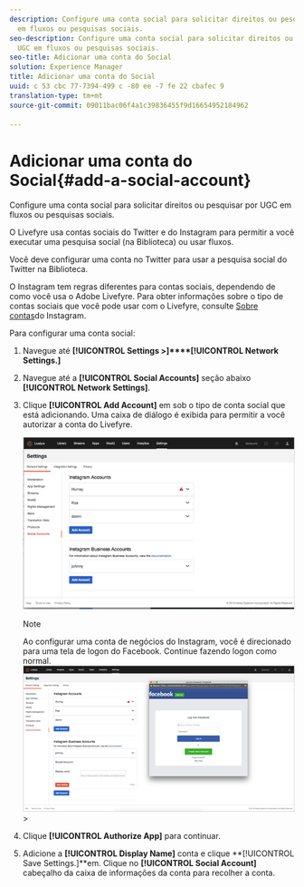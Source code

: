 ```yaml
---
description: Configure uma conta social para solicitar direitos ou pesquisar por UGC
  em fluxos ou pesquisas sociais.
seo-description: Configure uma conta social para solicitar direitos ou pesquisar por
  UGC em fluxos ou pesquisas sociais.
seo-title: Adicionar uma conta do Social
solution: Experience Manager
title: Adicionar uma conta do Social
uuid: c 53 cbc 77-7394-499 c -80 ee -7 fe 22 cbafec 9
translation-type: tm+mt
source-git-commit: 09011bac06f4a1c39836455f9d16654952184962

---
```



# Adicionar uma conta do Social{#add-a-social-account}

Configure uma conta social para solicitar direitos ou pesquisar por UGC em fluxos ou pesquisas sociais.

O Livefyre usa contas sociais do Twitter e do Instagram para permitir a você executar uma pesquisa social (na Biblioteca) ou usar fluxos.

Você deve configurar uma conta no Twitter para usar a pesquisa social do Twitter na Biblioteca.

O Instagram tem regras diferentes para contas sociais, dependendo de como você usa o Adobe Livefyre. Para obter informações sobre o tipo de contas sociais que você pode usar com o Livefyre, consulte [Sobre contas](/help/using/c-users-creating-accounts-with-studio-access/t-configure-social-accout-instagram/c-about-instagram-accounts.md#c_about_instagram_accounts)do Instagram.

Para configurar uma conta social:

1. Navegue até **[!UICONTROL Settings >]****[!UICONTROL Network Settings.]**
1. Navegue até a **[!UICONTROL Social Accounts]** seção abaixo **[!UICONTROL Network Settings]**.
1. Clique **[!UICONTROL Add Account]** em sob o tipo de conta social que está adicionando. Uma caixa de diálogo é exibida para permitir a você autorizar a conta do Livefyre.

   ![](assets/i_settings_social_insta.png)

   >[!NOTE]
   >
   >Ao configurar uma conta de negócios do Instagram, você é direcionado para uma tela de logon do Facebook. Continue fazendo logon como normal. ![](assets/i_insta_biz_facebook_dialog.png) >

1. Clique **[!UICONTROL Authorize App]** para continuar.
1. Adicione a **[!UICONTROL Display Name]** conta e clique **[!UICONTROL Save Settings.]**em. Clique no **[!UICONTROL Social Account]** cabeçalho da caixa de informações da conta para recolher a conta.
